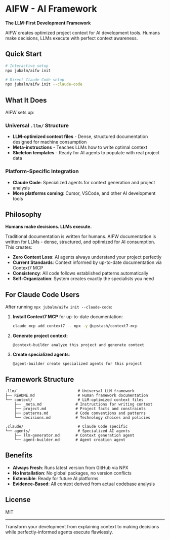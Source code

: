 # AIFW - AI Framework

**The LLM-First Development Framework**

AIFW creates optimized project context for AI development tools. Humans make decisions, LLMs execute with perfect context awareness.

## Quick Start

```bash
# Interactive setup
npx jubalm/aifw init

# Direct Claude Code setup
npx jubalm/aifw init --claude-code
```

## What It Does

AIFW sets up:

### Universal `.llm/` Structure
- **LLM-optimized context files** - Dense, structured documentation designed for machine consumption
- **Meta-instructions** - Teaches LLMs how to write optimal context
- **Skeleton templates** - Ready for AI agents to populate with real project data

### Platform-Specific Integration
- **Claude Code**: Specialized agents for context generation and project analysis
- **More platforms coming**: Cursor, VSCode, and other AI development tools

## Philosophy

**Humans make decisions. LLMs execute.**

Traditional documentation is written for humans. AIFW documentation is written for LLMs - dense, structured, and optimized for AI consumption. This creates:

- **Zero Context Loss**: AI agents always understand your project perfectly
- **Current Standards**: Context informed by up-to-date documentation via Context7 MCP
- **Consistency**: All code follows established patterns automatically
- **Self-Organization**: System creates exactly the specialists you need

## For Claude Code Users

After running `npx jubalm/aifw init --claude-code`:

1. **Install Context7 MCP** for up-to-date documentation:
   ```bash
   claude mcp add context7 -- npx -y @upstash/context7-mcp
   ```

2. **Generate project context**:
   ```
   @context-builder analyze this project and generate context
   ```

3. **Create specialized agents**:
   ```
   @agent-builder create specialized agents for this project
   ```

## Framework Structure

```
.llm/                           # Universal LLM framework
├── README.md                   # Human framework documentation  
└── context/                    # LLM-optimized context files
    ├── _meta.md               # Instructions for writing context
    ├── project.md             # Project facts and constraints
    ├── patterns.md            # Code conventions and patterns
    └── decisions.md           # Technology choices and policies

.claude/                        # Claude Code specific
└── agents/                     # Specialized AI agents
    ├── llm-generator.md       # Context generation agent
    └── agent-builder.md       # Agent creation agent
```

## Benefits

- **Always Fresh**: Runs latest version from GitHub via NPX
- **No Installation**: No global packages, no version conflicts
- **Extensible**: Ready for future AI platforms
- **Evidence-Based**: All context derived from actual codebase analysis

## License

MIT

---

Transform your development from explaining context to making decisions while perfectly-informed agents execute flawlessly.